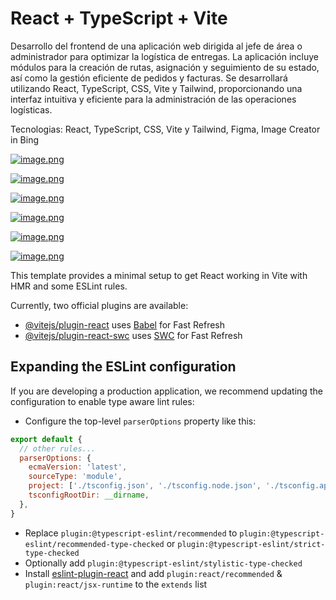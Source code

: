 # React + TypeScript + Vite

Desarrollo del frontend de una aplicación web dirigida al jefe de área o administrador para optimizar la logística de entregas. La aplicación incluye módulos para la creación de rutas, asignación y seguimiento de su estado, así como la gestión eficiente de pedidos y facturas. Se desarrollará utilizando React, TypeScript, CSS, Vite y Tailwind, proporcionando una interfaz intuitiva y eficiente para la administración de las operaciones logísticas.

Tecnologias: React, TypeScript, CSS, Vite y Tailwind, Figma, Image Creator in Bing

[![image.png](https://i.postimg.cc/MHng2Hmv/image.png)](https://postimg.cc/n9t3qH5J)

[![image.png](https://i.postimg.cc/YC6ZwJYf/image.png)](https://postimg.cc/QFM0QY6H)

[![image.png](https://i.postimg.cc/FKhqFDxt/image.png)](https://postimg.cc/xXFgtG7g)

[![image.png](https://i.postimg.cc/pT61ZxMx/image.png)](https://postimg.cc/7GSVHFLQ)

[![image.png](https://i.postimg.cc/c1Vd1GgV/image.png)](https://postimg.cc/9zt61SBp)

[![image.png](https://i.postimg.cc/c4RjYpCg/image.png)](https://postimg.cc/QHM0Znph)

This template provides a minimal setup to get React working in Vite with HMR and some ESLint rules.

Currently, two official plugins are available:

- [@vitejs/plugin-react](https://github.com/vitejs/vite-plugin-react/blob/main/packages/plugin-react/README.md) uses [Babel](https://babeljs.io/) for Fast Refresh
- [@vitejs/plugin-react-swc](https://github.com/vitejs/vite-plugin-react-swc) uses [SWC](https://swc.rs/) for Fast Refresh

## Expanding the ESLint configuration

If you are developing a production application, we recommend updating the configuration to enable type aware lint rules:

- Configure the top-level `parserOptions` property like this:

```js
export default {
  // other rules...
  parserOptions: {
    ecmaVersion: 'latest',
    sourceType: 'module',
    project: ['./tsconfig.json', './tsconfig.node.json', './tsconfig.app.json'],
    tsconfigRootDir: __dirname,
  },
}
```

- Replace `plugin:@typescript-eslint/recommended` to `plugin:@typescript-eslint/recommended-type-checked` or `plugin:@typescript-eslint/strict-type-checked`
- Optionally add `plugin:@typescript-eslint/stylistic-type-checked`
- Install [eslint-plugin-react](https://github.com/jsx-eslint/eslint-plugin-react) and add `plugin:react/recommended` & `plugin:react/jsx-runtime` to the `extends` list
